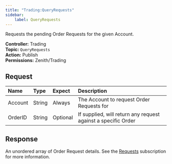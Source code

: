 ```yaml
---
title: "Trading:QueryRequests"
sidebar:
    label: QueryRequests
---
```


Requests the pending Order Requests for the given Account.

**Controller:** Trading\
**Topic:** `QueryRequests`\
**Action:** Publish\
**Permissions:** Zenith/Trading

## Request

| Name   | Type    | Expect   | Description |
| :------| :------ | :------- | :--- |
| Account | String | Always | The Account to request Order Requests for |
| OrderID | String | Optional | If supplied, will return any request against a specific Order |

## Response

An unordered array of Order Request details. See the [Requests](../requests/#order-request-object) subscription for more information.

